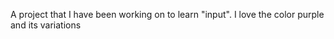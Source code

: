 A project that I have been working on to learn "input".
I love the color purple and its variations  <!-- :) -->